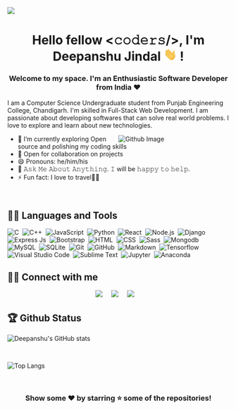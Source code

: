 ![](https://raw.githubusercontent.com/halfrost/halfrost/master/icons/header_.png)

<h1 align="center"> Hello fellow  &lt;𝚌𝚘𝚍𝚎𝚛𝚜/&gt;, I'm Deepanshu Jindal <img src="https://raw.githubusercontent.com/ABSphreak/ABSphreak/master/gifs/Hi.gif" width="30px"> ! </h1>

<h3 align="center">Welcome to my space. I'm an Enthusiastic Software Developer from India ❤</h3>
  
I am a Computer Science Undergraduate student from Punjab Engineering College, Chandigarh. I'm skilled in Full-Stack Web Development. I am passionate about developing softwares that can solve real world problems.  I love to explore and learn about new technologies.




<img width="50%" align="right" alt="Github Image" src="https://raw.githubusercontent.com/onimur/.github/master/.resources/git-header.svg" />

- 🌱 I’m currently exploring Open source and polishing my coding skills
- 👯 Open for collaboration on projects
- 😄 Pronouns: he/him/his
- 💬 𝙰𝚜𝚔 𝙼𝚎 𝙰𝚋𝚘𝚞𝚝 𝙰𝚗𝚢𝚝𝚑𝚒𝚗𝚐. 𝙸 will be 𝚑𝚊𝚙𝚙𝚢 𝚝𝚘 𝚑𝚎𝚕𝚙.
- ⚡ Fun fact: I love to travel🐱‍🏍
<br />

## 👨‍💻 Languages and Tools
![C](https://img.shields.io/badge/-C-05122A?style=flat&logo=C&logoColor=A8B9CC)&nbsp;
![C++](https://img.shields.io/badge/-C++-05122A?style=flat&logo=C%2B%2B&logoColor=00599C)&nbsp;
![JavaScript](https://img.shields.io/badge/-JavaScript-05122A?style=flat&logo=javascript)&nbsp;
![Python](https://img.shields.io/badge/-Python-05122A?style=flat&logo=python)&nbsp;
![React](https://img.shields.io/badge/-React-05122A?style=flat&logo=react)&nbsp;
![Node.js](https://img.shields.io/badge/-Node.js-05122A?style=flat&logo=node.js)&nbsp;
![Django](https://img.shields.io/badge/-Django-05122A?style=flat&logo=django&logoColor=092E20)&nbsp;
![Express Js](https://img.shields.io/badge/-Express-05122A?style=flat&logo=express)&nbsp;
![Bootstrap](https://img.shields.io/badge/-Bootstrap-05122A?style=flat&logo=bootstrap&logoColor=563D7C)&nbsp;
![HTML](https://img.shields.io/badge/-HTML-05122A?style=flat&logo=HTML5)&nbsp;
![CSS](https://img.shields.io/badge/-CSS-05122A?style=flat&logo=CSS3&logoColor=1572B6)&nbsp;
![Sass](https://img.shields.io/badge/-Sass-05122A?style=flat&logo=sass)&nbsp;
![Mongodb](https://img.shields.io/badge/-Mongodb-05122A?style=flat&logo=mongodb)&nbsp;
![MySQL](https://img.shields.io/badge/-MySQL-05122A?style=flat&logo=mysql)&nbsp;
![SQLite](https://img.shields.io/badge/-SQLite-05122A?style=flat&logo=sqlite)&nbsp;
![Git](https://img.shields.io/badge/-Git-05122A?style=flat&logo=git)&nbsp;
![GitHub](https://img.shields.io/badge/-GitHub-05122A?style=flat&logo=github)&nbsp;
![Markdown](https://img.shields.io/badge/-Markdown-05122A?style=flat&logo=markdown)&nbsp;
![Tensorflow](https://img.shields.io/badge/-Tensorflow-05122A?style=flat&logo=tensorflow)&nbsp;
![Visual Studio Code](https://img.shields.io/badge/-Visual%20Studio%20Code-05122A?style=flat&logo=visual-studio-code&logoColor=007ACC)&nbsp;
![Sublime Text](https://img.shields.io/badge/-Sublime%20Text-05122A?style=flat&logo=sublime-text)&nbsp;
![Jupyter](https://img.shields.io/badge/-Jupyter-05122A?style=flat&logo=jupyter)&nbsp;
![Anaconda](https://img.shields.io/badge/-Anaconda-05122A?style=flat&logo=anaconda)&nbsp;


## 🤝🏻 Connect with me
<p align="center">
  <a href="mailto:deepu.jindal2002@gmail.com"><img src="https://img.shields.io/badge/-deepu.jindal2002-D14836?style=flat&logo=Gmail&logoColor=white"/></a> &nbsp;&nbsp;&nbsp;
  <a href="https://www.linkedin.com/in/deepanshujindal/"><img src="https://img.shields.io/badge/-Deepanshu%20Jindal-0077B5?style=flat&logo=Linkedin&logoColor=white"/></a> &nbsp;&nbsp;&nbsp;
  <a href="https://github.com/ultimatecoder2"><img src="https://img.shields.io/badge/-ultimatecoder2-D14836?style=flat&logo=GitHub&logoColor=black"/></a> &nbsp;&nbsp;&nbsp;
</p>


## 🏆 Github Status
![Deepanshu's GitHub stats](https://github-readme-stats.vercel.app/api?username=ultimatecoder2&count_private=true&show_icons=true&hide_border=true&theme=algolia&card_width=450)

<br/>

![Top Langs](https://github-readme-stats-eight-theta.vercel.app/api/top-langs/?username=ultimatecoder2&layout=compact&langs_count=8&theme=algolia&langs_count=12&card_width=450)



<br/>

<div align="center">

### Show some ❤️ by starring ⭐ some of the repositories!

</div>
